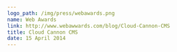 ```yaml
---
logo_path: /img/press/webawards.png
name: Web Awards
link: http://www.webawwards.com/blog/Cloud-Cannon-CMS
title: Cloud Cannon CMS
date: 15 April 2014
---
```

